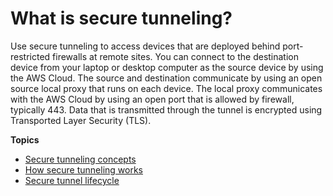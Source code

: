 # What is secure tunneling?<a name="secure-tunneling-what-is"></a>

Use secure tunneling to access devices that are deployed behind port\-restricted firewalls at remote sites\. You can connect to the destination device from your laptop or desktop computer as the source device by using the AWS Cloud\. The source and destination communicate by using an open source local proxy that runs on each device\. The local proxy communicates with the AWS Cloud by using an open port that is allowed by firewall, typically 443\. Data that is transmitted through the tunnel is encrypted using Transported Layer Security \(TLS\)\.

**Topics**
+ [Secure tunneling concepts](secure-tunneling-concepts.md)
+ [How secure tunneling works](how-secure-tunneling-works.md)
+ [Secure tunnel lifecycle](tunnel-lifecycle.md)